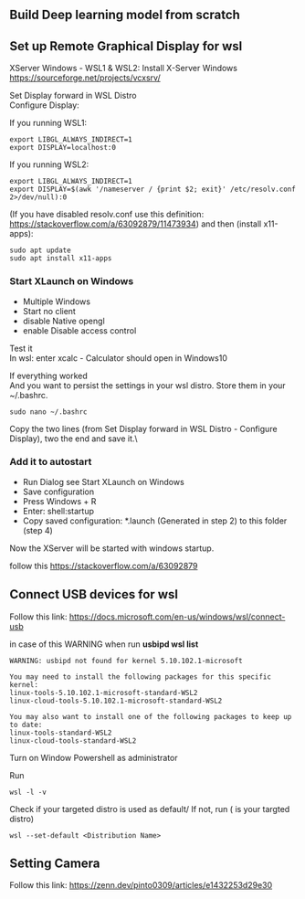 ## Build Deep learning model from scratch

## Set up Remote Graphical Display for wsl
XServer Windows - WSL1 & WSL2:
Install X-Server Windows
https://sourceforge.net/projects/vcxsrv/

Set Display forward in WSL Distro\
Configure Display:

If you running WSL1:
```shell script
export LIBGL_ALWAYS_INDIRECT=1
export DISPLAY=localhost:0
```
If you running WSL2:
```shell script
export LIBGL_ALWAYS_INDIRECT=1
export DISPLAY=$(awk '/nameserver / {print $2; exit}' /etc/resolv.conf 2>/dev/null):0
```
(If you have disabled resolv.conf use this definition: https://stackoverflow.com/a/63092879/11473934)
and then (install x11-apps):

```shell script
sudo apt update
sudo apt install x11-apps
```
### Start XLaunch on Windows
* Multiple Windows
* Start no client
* disable Native opengl
* enable Disable access control

Test it\
In wsl: enter xcalc - Calculator should open in Windows10

If everything worked\
And you want to persist the settings in your wsl distro. Store them in your ~/.bashrc.

```shell script
sudo nano ~/.bashrc
```

Copy the two lines (from Set Display forward in WSL Distro - Configure Display), two the end and save it.\

### Add it to autostart
* Run Dialog see Start XLaunch on Windows
* Save configuration
* Press Windows + R
* Enter: shell:startup
* Copy saved configuration: *.launch (Generated in step 2) to this folder (step 4)

Now the XServer will be started with windows startup.

follow this https://stackoverflow.com/a/63092879

## Connect USB devices for wsl
Follow this link: https://docs.microsoft.com/en-us/windows/wsl/connect-usb

in case of this WARNING when run **usbipd wsl list**
```shell script
WARNING: usbipd not found for kernel 5.10.102.1-microsoft

You may need to install the following packages for this specific kernel:
linux-tools-5.10.102.1-microsoft-standard-WSL2
linux-cloud-tools-5.10.102.1-microsoft-standard-WSL2

You may also want to install one of the following packages to keep up to date:
linux-tools-standard-WSL2
linux-cloud-tools-standard-WSL2
```

Turn on Window Powershell as administrator

Run
``` shell script
wsl -l -v
```

Check if your targeted distro is used as default/
If not, run (<Distribution Name> is your targted distro)
``` shell script
wsl --set-default <Distribution Name>
```
## Setting Camera
Follow this link: https://zenn.dev/pinto0309/articles/e1432253d29e30